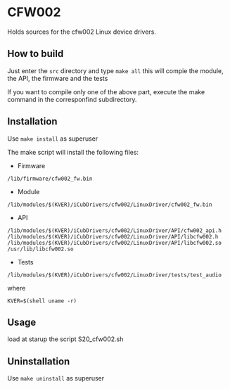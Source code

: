 # CFW002
Holds sources for the cfw002 Linux device drivers.

## How to build
Just enter the `src` directory and type
`make all`
this will compie the module, the API, the firmware and the tests

If you want to compile only one of the above part, execute the make command in the corresponfind subdirectory.

## Installation
Use
`make install`
as superuser

The make script will install the following files:
* Firmware

`/lib/firmware/cfw002_fw.bin`

* Module

`/lib/modules/$(KVER)/iCubDrivers/cfw002/LinuxDriver/cfw002_fw.bin`

* API

`/lib/modules/$(KVER)/iCubDrivers/cfw002/LinuxDriver/API/cfw002_api.h
/lib/modules/$(KVER)/iCubDrivers/cfw002/LinuxDriver/API/libcfw002.h
/lib/modules/$(KVER)/iCubDrivers/cfw002/LinuxDriver/API/libcfw002.so
/usr/lib/libcfw002.so`

* Tests

`/lib/modules/$(KVER)/iCubDrivers/cfw002/LinuxDriver/tests/test_audio`

where

`KVER=$(shell uname -r)`
	
## Usage
load at starup the script S20_cfw002.sh

## Uninstallation
Use
`make uninstall`
as superuser
